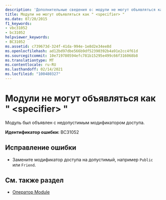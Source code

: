 ```yaml
---
description: 'Дополнительные сведения о: модули не могут объявляться как " <specifier> "'
title: Модули не могут объявляться как " <specifier> "
ms.date: 07/20/2015
f1_keywords:
- vbc31052
- bc31052
helpviewer_keywords:
- BC31052
ms.assetid: c739673d-324f-41da-994e-1e8d2e34ee8d
ms.openlocfilehash: ad12bd97dbe566b9df52390392b4a91e2cc4f61d
ms.sourcegitcommit: 10e719780594efc781b15295e499c66f316068b8
ms.translationtype: MT
ms.contentlocale: ru-RU
ms.lasthandoff: 02/14/2021
ms.locfileid: "100480327"
---
```

# <a name="modules-cannot-be-declared-specifier"></a>Модули не могут объявляться как " \<specifier> "

Модуль был объявлен с недопустимым модификатором доступа.  
  
 **Идентификатор ошибки:** BC31052  
  
## <a name="to-correct-this-error"></a>Исправление ошибки  
  
- Замените модификатор доступа на допустимый, например `Public` или `Friend`.  
  
## <a name="see-also"></a>См. также раздел

- [Оператор Module](../language-reference/statements/module-statement.md)
